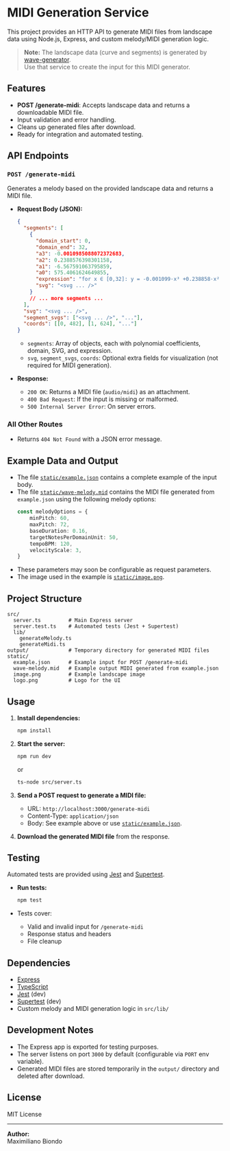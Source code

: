 # MIDI Generation Service

This project provides an HTTP API to generate MIDI files from landscape data using Node.js, Express, and custom melody/MIDI generation logic.

> **Note:** The landscape data (curve and segments) is generated by [wave-generator](https://github.com/mbiondo/wave-generator).  
> Use that service to create the input for this MIDI generator.

## Features

- **POST /generate-midi**: Accepts landscape data and returns a downloadable MIDI file.
- Input validation and error handling.
- Cleans up generated files after download.
- Ready for integration and automated testing.

## API Endpoints

### `POST /generate-midi`

Generates a melody based on the provided landscape data and returns a MIDI file.

- **Request Body (JSON):**
  ```json
  {
    "segments": [
      {
        "domain_start": 0,
        "domain_end": 32,
        "a3": -0.0010985088072372683,
        "a2": 0.2388576398301158,
        "a1": -6.567591063795859,
        "a0": 575.4061624649855,
        "expression": "for x ∈ [0,32]: y = -0.001099·x³ +0.238858·x² -6.567591·x +575.406162",
        "svg": "<svg ... />"
      }
      // ... more segments ...
    ],
    "svg": "<svg ... />",
    "segment_svgs": ["<svg ... />", "..."],
    "coords": [[0, 482], [1, 624], "..."]
  }
  ```
  - `segments`: Array of objects, each with polynomial coefficients, domain, SVG, and expression.
  - `svg`, `segment_svgs`, `coords`: Optional extra fields for visualization (not required for MIDI generation).

- **Response:**
  - `200 OK`: Returns a MIDI file (`audio/midi`) as an attachment.
  - `400 Bad Request`: If the input is missing or malformed.
  - `500 Internal Server Error`: On server errors.

### All Other Routes

- Returns `404 Not Found` with a JSON error message.

## Example Data and Output

- The file [`static/example.json`](static/example.json) contains a complete example of the input body.
- The file [`static/wave-melody.mid`](static/wave-melody.mid) contains the MIDI file generated from `example.json` using the following melody options:
  ```typescript
  const melodyOptions = {
      minPitch: 60,
      maxPitch: 72,
      baseDuration: 0.16,
      targetNotesPerDomainUnit: 50,
      tempoBPM: 120,
      velocityScale: 3,
  }
  ```
- These parameters may soon be configurable as request parameters.
- The image used in the example is [`static/image.png`](static/image.png).

## Project Structure

```
src/
  server.ts         # Main Express server
  server.test.ts    # Automated tests (Jest + Supertest)
  lib/
    generateMelody.ts
    generateMidi.ts
output/             # Temporary directory for generated MIDI files
static/
  example.json      # Example input for POST /generate-midi
  wave-melody.mid   # Example output MIDI generated from example.json
  image.png         # Example landscape image
  logo.png          # Logo for the UI
```

## Usage

1. **Install dependencies:**
   ```bash
   npm install
   ```

2. **Start the server:**
   ```bash
   npm run dev
   ```
   or
   ```bash
   ts-node src/server.ts
   ```

3. **Send a POST request to generate a MIDI file:**
   - URL: `http://localhost:3000/generate-midi`
   - Content-Type: `application/json`
   - Body: See example above or use [`static/example.json`](static/example.json).

4. **Download the generated MIDI file** from the response.

## Testing

Automated tests are provided using [Jest](https://jestjs.io/) and [Supertest](https://github.com/ladjs/supertest).

- **Run tests:**
  ```bash
  npm test
  ```

- Tests cover:
  - Valid and invalid input for `/generate-midi`
  - Response status and headers
  - File cleanup

## Dependencies

- [Express](https://expressjs.com/)
- [TypeScript](https://www.typescriptlang.org/)
- [Jest](https://jestjs.io/) (dev)
- [Supertest](https://github.com/ladjs/supertest) (dev)
- Custom melody and MIDI generation logic in `src/lib/`

## Development Notes

- The Express app is exported for testing purposes.
- The server listens on port `3000` by default (configurable via `PORT` env variable).
- Generated MIDI files are stored temporarily in the `output/` directory and deleted after download.

## License

MIT License

---

**Author:**  
Maximiliano Biondo
